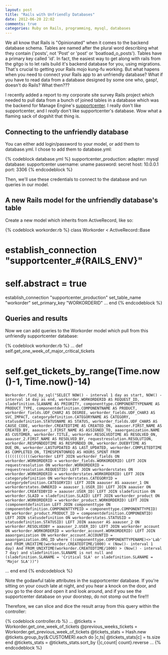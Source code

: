```yaml
---
layout: post
title: "Rails with Unfriendly Databases"
date: 2012-06-20 22:02
comments: true
categories: Ruby on Rails, programming, mysql, databases
---
```

We all know that Rails is "Opinionated" when it comes to the backend database schema.  Tables are named after the plural word describing what they contain ('posts', not 'Post' or 'post' or 'boatload_o_posts').  Tables have a primary key called 'id'.  In fact, the easiest way to get along with rails from the gitgo is to let rails build it's backend database for you, using migrations.  That's crucial to getting your Rails mojo kung-fu working.  But what hapens when you need to connect your Rails app to an unfriendly database?  What if you have to read data from a database designed by some one who, gasp!, doesn't do Rails?  What then???

I recently added a report to my corporate site survey Rails project which needed to pull data from a bunch of joined tables in a database which was the backend for Manage Engine's [supportcenter](http://www.manageengine.com/products/support-center/).  I really don't like supportcenter, and I _really_ don't like supportcenter's database.  Wow what a flaming sack of dogshit that thing is.

<!-- more -->

## Connecting to the unfriendly database

You can either add login/password to your model, or add them to database.yml.  I chose to add them to database.yml:

{% codeblock database.yml %}
supportcenter_production:
  adapter: mysql
  database: supportcenter
  username: uname
  password: secret
  host: 10.0.0.1
  port: 3306
{% endcodeblock %}

Then, we'll use these credentials to connect to the database and run queries in our model.

## A new Rails model for the unfriendly database's table

Create a new model which inherits from ActiveRecord, like so:

{% codeblock workorder.rb %}
class Workorder < ActiveRecord::Base
#  establish_connection "supportcenter_#{RAILS_ENV}"
#  self.abstract = true
  establish_connection "supportcenter_production"
  set_table_name "workorder"
  set_primary_key "WORKORDERID"
...
end
{% endcodeblock %}

## Queries and results

Now we can add queries to the Workorder model which pull from this unfriendly supportcenter database:

{% codeblock workorder.rb %}
...
  def self.get_one_week_of_major_critical_tickets
#    self.get_tickets_by_range(Time.now()-1, Time.now()-14)
    Workorder.find_by_sql("SELECT NOW() - interval 1 day as start, NOW() - interval 14 day as end, workorder.WORKORDERID AS REQUEST_ID, sladefinition.SLANAME AS PRIORITY, componenttype.COMPONENTTYPENAME AS PRODUCT_TYPE, componentdefinition.COMPONENTNAME AS PRODUCT, workorder_fields.UDF_CHAR2 AS DEGREE, workorder_fields.UDF_CHAR3 AS SVC_IMPACT, categorydefinition.CATEGORYNAME AS CATEGORY, statusdefinition.STATUSNAME AS STATUS, workorder_fields.UDF_CHAR5 AS CAUSE_CODE, workorder.CREATEDTIME AS CREATED_ON, aaauser.FIRST_NAME AS CREATED_BY, aaauser_1.FIRST_NAME AS ASSIGNED_TO, aaaorganization.NAME AS CUSTOMER, workorder.TITLE, workorder.RESOLVEDTIME AS RESOLVED_ON, aaauser_2.FIRST_NAME AS RESOLVED_BY, requestresolution.RESOLUTION, workorder.RESPONDEDTIME AS RESPONDED_ON, workorder.DUEBYTIME AS DUE_ON, workorder.LASTUPDATED AS LAST_UPDATED, workorder.COMPLETEDTIME AS COMPLETED_ON, TIMESPENTONREQ AS HOURS_SPENT FROM ((((((((((((workorder LEFT JOIN workorder_fields ON workorder.WORKORDERID = workorder_fields.WORKORDERID) LEFT JOIN requestresolution ON workorder.WORKORDERID = requestresolution.REQUESTID) LEFT JOIN workorderstates ON workorder.WORKORDERID = workorderstates.WORKORDERID) LEFT JOIN categorydefinition ON workorderstates.CATEGORYID = categorydefinition.CATEGORYID) LEFT JOIN aaauser AS aaauser_1 ON workorderstates.OWNERID = aaauser_1.USER_ID) LEFT JOIN aaauser ON workorder.CREATEDBYID = aaauser.USER_ID) LEFT JOIN sladefinition ON workorder.SLAID = sladefinition.SLAID) LEFT JOIN workorder_product ON workorder.WORKORDERID = workorder_product.WORKORDERID) LEFT JOIN (componentdefinition LEFT JOIN componenttype ON componentdefinition.COMPONENTTYPEID = componenttype.COMPONENTTYPEID) ON workorder_product.PRODUCT_ID = componentdefinition.COMPONENTID) LEFT JOIN statusdefinition ON workorderstates.STATUSID = statusdefinition.STATUSID) LEFT JOIN aaauser AS aaauser_2 ON workorder.RESOLVEDBY = aaauser_2.USER_ID) LEFT JOIN workorder_account ON workorder.WORKORDERID = workorder_account.WORKORDERID) LEFT JOIN aaaorganization ON workorder_account.ACCOUNTID = aaaorganization.ORG_ID where ((componenttype.COMPONENTTYPENAME)<>'Lab' and FROM_UNIXTIME(workorder.CREATEDTIME/1000) < (Now()- interval 1 day) And FROM_UNIXTIME(workorder.CREATEDTIME/1000) > (Now() - interval 7 day) and sladefinition.SLANAME is not null and (sladefinition.SLANAME = 'Critical SLA' or sladefinition.SLANAME = 'Major SLA'))")
...
  end
end
{% endcodeblock %}

Note the godawful table attributes in the supportcenter database.  If you're sitting on your couch late at night, and you hear a knock on the door, and you go to the door and open it and look around, and if you see the supportcenter database on your doorstep, do not stomp out the fire!!!

Therefore, we can slice and dice the result array from this query within the controller:

{% codeblock controller.rb %}
...
    @tickets = Workorder.get_one_week_of_tickets
    @previous_weeks_tickets = Workorder.get_previous_week_of_tickets
    @tickets_stats = Hash.new
    @tickets.group_by(&:CUSTOMER).each do |c,ts|
      @tickets_stats[c] = ts.size
    end
    @tickets_stats = @tickets_stats.sort_by {|c,count| count}.reverse
...
{% endcodeblock %}
